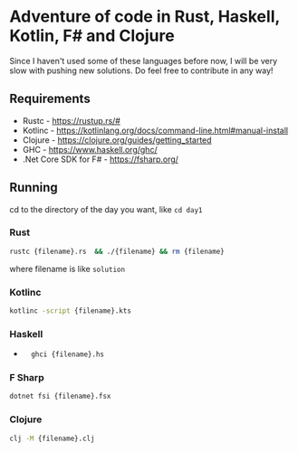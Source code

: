 # Adventure of code in Rust, Haskell, Kotlin, F# and Clojure

Since I haven't used some of these languages before now, I will be very slow with pushing new solutions.
Do feel free to contribute in any way!

## Requirements

- Rustc - <https://rustup.rs/#>
- Kotlinc - <https://kotlinlang.org/docs/command-line.html#manual-install>
- Clojure - <https://clojure.org/guides/getting_started>
- GHC - <https://www.haskell.org/ghc/>
- .Net Core SDK for F# - <https://fsharp.org/>

## Running

cd to the directory of the day you want, like `cd day1`

### Rust

```sh
rustc {filename}.rs  && ./{filename} && rm {filename}
```

where filename is like `solution`

### Kotlinc

```sh
kotlinc -script {filename}.kts
```

### Haskell

- ```sh
    ghci {filename}.hs
    ```

### F Sharp

```sh
dotnet fsi {filename}.fsx
```

### Clojure

```sh
clj -M {filename}.clj
```
